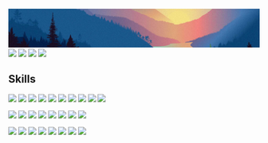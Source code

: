 ![](./Nordsky_back_pic.png)
[![](https://img.shields.io/badge/community-8cf?style=for-the-badge&logo=vk)](https://vk.com/woodenowlproj)
[![](https://img.shields.io/badge/Discord-8cf?style=for-the-badge&logo=discord)](https://discord.gg/Y8BR7T6heG)
[![](https://img.shields.io/badge/Uncharted_lands-8cf?style=for-the-badge&logo=github)](https://github.com/woodenowl/uncharted_lands)
[![](https://img.shields.io/badge/Telegram-8cf?style=for-the-badge&logo=telegram)](https://t.me/snowfox_x)

## Skills

  ![](https://img.shields.io/badge/back-grey?style=flat-square)
  ![](https://img.shields.io/badge/Python-9cf?style=flat-square&logo=Python&logoColor=black)
  ![](https://img.shields.io/badge/Redis-9cf?style=flat-square&logo=Redis&logoColor=black)
  ![](https://img.shields.io/badge/Celery-9cf?style=flat-square&logo=Celery&logoColor=black)
  ![](https://img.shields.io/badge/Django-9cf?style=flat-square&logo=Django&logoColor=black)
  ![](https://img.shields.io/badge/PostgreSQL-9cf?style=flat-square&logo=postgresql&logoColor=black)
  ![](https://img.shields.io/badge/Postman-9cf?style=flat-square&logo=postman&logoColor=black)
  ![](https://img.shields.io/badge/C-9cf?style=flat-square&logo=c&logoColor=black)
  ![](https://img.shields.io/badge/C++-9cf?style=flat-square&logo=cplusplus&logoColor=black)
  ![](https://img.shields.io/badge/OpenGL-9cf?style=flat-square&logo=OpenGL&logoColor=black)

  ![](https://img.shields.io/badge/front-grey?style=flat-square)
  ![](https://img.shields.io/badge/javascript-9cf?style=flat-square&logo=JavaScript&logoColor=black)
  ![](https://img.shields.io/badge/html-9cf?style=flat-square&logo=html5&logoColor=black)
  ![](https://img.shields.io/badge/css-9cf?style=flat-square&logo=css3&logoColor=black)
  ![](https://img.shields.io/badge/Vue-9cf?style=flat-square&logo=Vue-dot-js&logoColor=black)
  ![](https://img.shields.io/badge/Vuetify-9cf?style=flat-square&logo=Vuetify&logoColor=black)
  ![](https://img.shields.io/badge/Gimp-9cf?style=flat-square&logo=gimp&logoColor=black)
  ![](https://img.shields.io/badge/Aseprite-9cf?style=flat-square&logo=Aseprite&logoColor=black)

  ![](https://img.shields.io/badge/other-grey?style=flat-square)
  ![](https://img.shields.io/badge/Docker-9cf?style=flat-square&logo=Docker&logoColor=black)
  ![](https://img.shields.io/badge/Linux-9cf?style=flat-square&logo=Linux&logoColor=black)
  ![](https://img.shields.io/badge/github-9cf?style=flat-square&logo=github&logoColor=black)
  ![](https://img.shields.io/badge/Blender-9cf?style=flat-square&logo=blender&logoColor=black)
  ![](https://img.shields.io/badge/Godot-9cf?style=flat-square&logo=godot-engine&logoColor=black)
  ![](https://img.shields.io/badge/Flutter-9cf?style=flat-square&logo=Flutter&logoColor=black)
  ![](https://img.shields.io/badge/Jira-9cf?style=flat-square&logo=Jira&logoColor=black)
